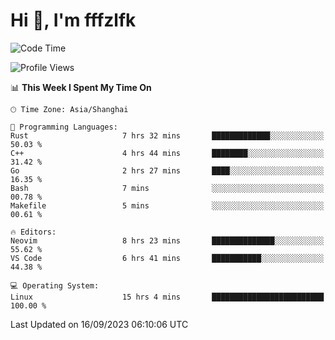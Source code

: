 # Hi 👋, I'm fffzlfk

<!--START_SECTION:waka-->
![Code Time](http://img.shields.io/badge/Code%20Time-413%20hrs%2025%20mins-blue)

![Profile Views](http://img.shields.io/badge/Profile%20Views-0-blue)

📊 **This Week I Spent My Time On** 

```text
🕑︎ Time Zone: Asia/Shanghai

💬 Programming Languages: 
Rust                     7 hrs 32 mins       █████████████░░░░░░░░░░░░   50.03 % 
C++                      4 hrs 44 mins       ████████░░░░░░░░░░░░░░░░░   31.42 % 
Go                       2 hrs 27 mins       ████░░░░░░░░░░░░░░░░░░░░░   16.35 % 
Bash                     7 mins              ░░░░░░░░░░░░░░░░░░░░░░░░░   00.78 % 
Makefile                 5 mins              ░░░░░░░░░░░░░░░░░░░░░░░░░   00.61 % 

🔥 Editors: 
Neovim                   8 hrs 23 mins       ██████████████░░░░░░░░░░░   55.62 % 
VS Code                  6 hrs 41 mins       ███████████░░░░░░░░░░░░░░   44.38 % 

💻 Operating System: 
Linux                    15 hrs 4 mins       █████████████████████████   100.00 % 
```


 Last Updated on 16/09/2023 06:10:06 UTC
<!--END_SECTION:waka-->
